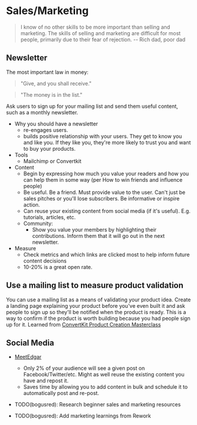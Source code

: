 # Sales/Marketing

> I know of no other skills to be more important than selling and marketing. The skills of selling and marketing are difficult for most people, primarily due to their fear of rejection.
-- Rich dad, poor dad



## Newsletter

The most important law in money:
> "Give, and you shall receive."

> "The money is in the list."

Ask users to sign up for your mailing list and send them useful content, such as a monthly newsletter.

- Why you should have a newsletter
  - re-engages users.
  - builds positive relationship with your users. They get to know you and like you. If they like you, they're more likely to trust you and want to buy your products.
- Tools
  - Mailchimp or Convertkit
- Content
  - Begin by expressing how much you value your readers and how you can help them in some way (per How to win friends and influence people)
  - Be useful. Be a friend. Must provide value to the user. Can't just be sales pitches or you'll lose subscribers. Be informative or inspire action.
  - Can reuse your existing content from social media (if it's useful). E.g. tutorials, articles, etc.
  - Community:
    - Show you value your members by highlighting their contributions. Inform them that it will go out in the next newsletter.
- Measure
  - Check metrics and which links are clicked most to help inform future content decisions
  - 10-20% is a great open rate.


## Use a mailing list to measure product validation

You can use a mailing list as a means of validating your product idea. Create a landing page explaining your product before you've even built it and ask people to sign up so they'll be notified when the product is ready. This is a way to confirm if the product is worth building because you had people sign up for it. Learned from [ConvertKit Product Creation Masterclass](https://convertkit.com/course/product-creation-masterclass)

## Social Media

- [MeetEdgar](https://meetedgar.com/)
  - Only 2% of your audience will see a given post on Facebook/Twitter/etc. Might as well reuse the existing content you have and repost it.
  - Saves time by allowing you to add content in bulk and schedule it to automatically post and re-post.


- TODO(bogusred): Research beginner sales and marketing resources
- TODO(bogusred): Add marketing learnings from Rework
